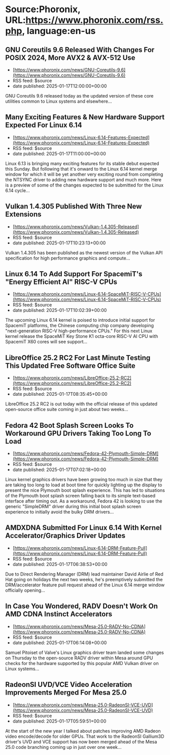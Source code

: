 # Source:Phoronix, URL:https://www.phoronix.com/rss.php, language:en-us

## GNU Coreutils 9.6 Released With Changes For POSIX 2024, More AVX2 & AVX-512 Use
 - [https://www.phoronix.com/news/GNU-Coreutils-9.6](https://www.phoronix.com/news/GNU-Coreutils-9.6)
 - RSS feed: $source
 - date published: 2025-01-17T12:00:00+00:00

GNU Coreutils 9.6 released today as the updated version of these core utilities common to Linux systems and elsewhere...

## Many Exciting Features & New Hardware Support Expected For Linux 6.14
 - [https://www.phoronix.com/news/Linux-6.14-Features-Expected](https://www.phoronix.com/news/Linux-6.14-Features-Expected)
 - RSS feed: $source
 - date published: 2025-01-17T11:00:00+00:00

Linux 6.13 is bringing many exciting features for its stable debut expected this Sunday. But following that it's onward to the Linux 6.14 kernel merge window for which it will be yet another very exciting round from completing the NTSYNC driver to adding new hardware support and much more. Here is a preview of some of the changes expected to be submitted for the Linux 6.14 cycle...

## Vulkan 1.4.305 Published With Three New Extensions
 - [https://www.phoronix.com/news/Vulkan-1.4.305-Released](https://www.phoronix.com/news/Vulkan-1.4.305-Released)
 - RSS feed: $source
 - date published: 2025-01-17T10:23:13+00:00

Vulkan 1.4.305 has been published as the newest version of the Vulkan API specification for high performance graphics and compute...

## Linux 6.14 To Add Support For SpacemiT's "Energy Efficient AI" RISC-V CPUs
 - [https://www.phoronix.com/news/Linux-6.14-SpaceMiT-RISC-V-CPUs](https://www.phoronix.com/news/Linux-6.14-SpaceMiT-RISC-V-CPUs)
 - RSS feed: $source
 - date published: 2025-01-17T10:02:39+00:00

The upcoming Linux 6.14 kernel is poised to introduce initial support for SpacemiT platforms, the Chinese computing chip company developing "next-generation RISC-V high-performance CPUs." For this next Linux kernel release the SpaceMiT Key Stone K1 octa-core RISC-V AI CPU with SpacemiT X60 cores will see support...

## LibreOffice 25.2 RC2 For Last Minute Testing This Updated Free Software Office Suite
 - [https://www.phoronix.com/news/LibreOffice-25.2-RC2](https://www.phoronix.com/news/LibreOffice-25.2-RC2)
 - RSS feed: $source
 - date published: 2025-01-17T08:35:45+00:00

LibreOffice 25.2 RC2 is out today with the official release of this updated open-source office suite coming in just about two weeks...

## Fedora 42 Boot Splash Screen Looks To Workaround GPU Drivers Taking Too Long To Load
 - [https://www.phoronix.com/news/Fedora-42-Plymouth-Simple-DRM](https://www.phoronix.com/news/Fedora-42-Plymouth-Simple-DRM)
 - RSS feed: $source
 - date published: 2025-01-17T07:02:18+00:00

Linux kernel graphics drivers have been growing too much in size that they are taking too long to load at boot time for quickly lighting up the display to present the nice Plymouth boot splash experience. This has led to situations of the Plymouth boot splash screen falling back to its simple text-based interface after timing out. As a workaround, Fedora 42 is looking to use the generic "SimpleDRM" driver during this initial boot splash screen experience to initially avoid the bulky DRM drivers...

## AMDXDNA Submitted For Linux 6.14 With Kernel Accelerator/Graphics Driver Updates
 - [https://www.phoronix.com/news/Linux-6.14-DRM-Feature-Pull](https://www.phoronix.com/news/Linux-6.14-DRM-Feature-Pull)
 - RSS feed: $source
 - date published: 2025-01-17T06:38:53+00:00

Due to Direct Rendering Manager (DRM) lead maintainer David Airlie of Red Hat going on holidays the next two weeks, he's preemptively submitted the DRM/accelerator feature pull request ahead of the Linux 6.14 merge window officially opening...

## In Case You Wondered, RADV Doesn't Work On AMD CDNA Instinct Accelerators
 - [https://www.phoronix.com/news/Mesa-25.0-RADV-No-CDNA](https://www.phoronix.com/news/Mesa-25.0-RADV-No-CDNA)
 - RSS feed: $source
 - date published: 2025-01-17T06:14:08+00:00

Samuel Pitoiset of Valve's Linux graphics driver team landed some changes on Thursday to the open-source RADV driver within Mesa around GPU checks for the hardware supported by this popular AMD Vulkan driver on Linux systems...

## RadeonSI UVD/VCE Video Acceleration Improvements Merged For Mesa 25.0
 - [https://www.phoronix.com/news/Mesa-25.0-RadeonSI-VCE-UVD](https://www.phoronix.com/news/Mesa-25.0-RadeonSI-VCE-UVD)
 - RSS feed: $source
 - date published: 2025-01-17T05:59:51+00:00

At the start of the new year I talked about patches improving AMD Radeon video encode/decode for older GPUs. That work to the RadeonSI Gallium3D driver's UVD and VCE support has now been merged ahead of the Mesa 25.0 code branching coming up in just over one week...

